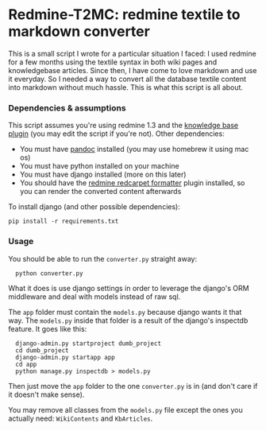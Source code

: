 Redmine-T2MC: redmine textile to markdown converter
===

This is a small script I wrote for a particular situation I faced: I used redmine for a few months using the textile syntax in both wiki pages and knowledgebase articles. Since then, I have come to love markdown and use it everyday. So I needed a way to convert all the database textile content into markdown without much hassle. This is what this script is all about.

### Dependencies & assumptions

This script assumes you're using redmine 1.3 and the [knowledge base plugin](https://github.com/alexbevi/redmine_knowledgebase) (you may edit the script if you're not). Other dependencies:

* You must have [pandoc](http://johnmacfarlane.net/pandoc/) installed (you may use homebrew it using mac os)
* You must have python installed on your machine
* You must have django installed (more on this later)
* You should have the [redmine redcarpet formatter](https://github.com/alminium/redmine_redcarpet_formatter) plugin installed, so you can render the converted content afterwards

To install django (and other possible dependencies):

```
pip install -r requirements.txt
```

### Usage

You should be able to run the `converter.py` straight away:

```
  python converter.py
```

What it does is use django settings in order to leverage the django's ORM middleware and deal with models instead of raw sql.

The `app` folder must contain the `models.py` because django wants it that way. The `models.py` inside that folder is a result of the django's inspectdb feature. It goes like this:

```
  django-admin.py startproject dumb_project
  cd dumb_project
  django-admin.py startapp app
  cd app
  python manage.py inspectdb > models.py
```
  
Then just move the `app` folder to the one `converter.py` is in (and don't care if it doesn't make sense).

You may remove all classes from the `models.py` file except the ones you actually need: `WikiContents` and `KbArticles`.